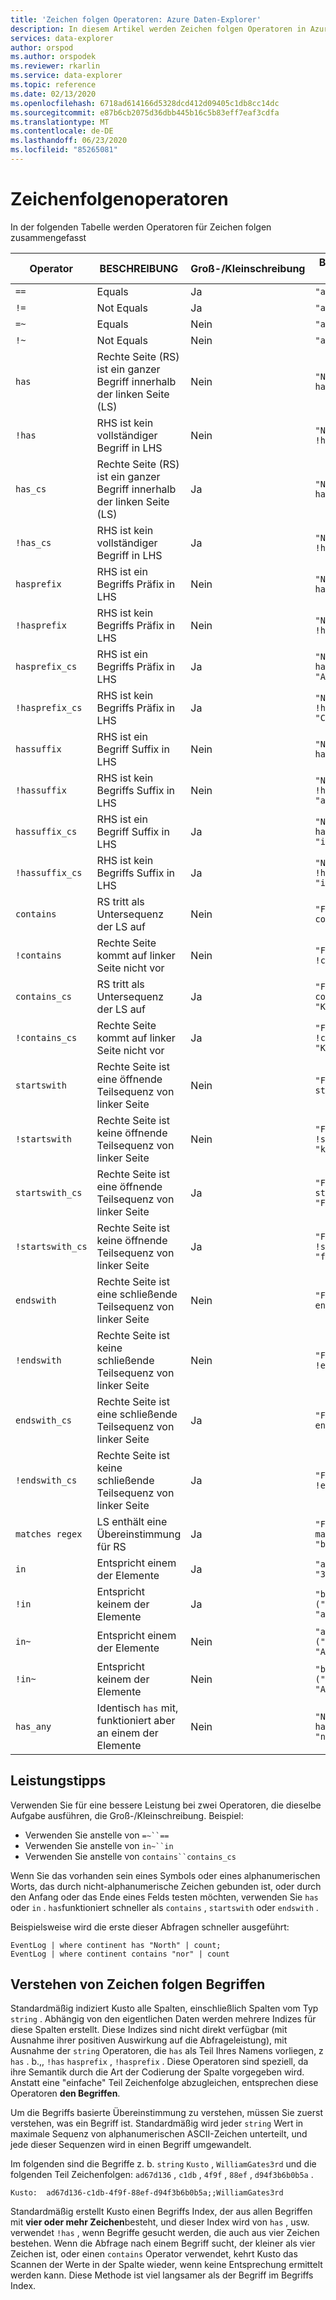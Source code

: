 ```yaml
---
title: 'Zeichen folgen Operatoren: Azure Daten-Explorer'
description: In diesem Artikel werden Zeichen folgen Operatoren in Azure Daten-Explorer beschrieben.
services: data-explorer
author: orspod
ms.author: orspodek
ms.reviewer: rkarlin
ms.service: data-explorer
ms.topic: reference
ms.date: 02/13/2020
ms.openlocfilehash: 6718ad614166d5328dcd412d09405c1db8cc14dc
ms.sourcegitcommit: e87b6cb2075d36dbb445b16c5b83eff7eaf3cdfa
ms.translationtype: MT
ms.contentlocale: de-DE
ms.lasthandoff: 06/23/2020
ms.locfileid: "85265081"
---
```

# <a name="string-operators"></a>Zeichenfolgenoperatoren

In der folgenden Tabelle werden Operatoren für Zeichen folgen zusammengefasst

Operator        |BESCHREIBUNG                                                       |Groß-/Kleinschreibung|Beispiel (ergibt `true`)
----------------|------------------------------------------------------------------|--------------|-----------------------
`==`            |Equals                                                            |Ja           |`"aBc" == "aBc"`
`!=`            |Not Equals                                                        |Ja           |`"abc" != "ABC"`
`=~`            |Equals                                                            |Nein            |`"abc" =~ "ABC"`
`!~`            |Not Equals                                                        |Nein            |`"aBc" !~ "xyz"`
`has`           |Rechte Seite (RS) ist ein ganzer Begriff innerhalb der linken Seite (LS)     |Nein            |`"North America" has "america"`
`!has`          |RHS ist kein vollständiger Begriff in LHS                                     |Nein            |`"North America" !has "amer"` 
`has_cs`        |Rechte Seite (RS) ist ein ganzer Begriff innerhalb der linken Seite (LS)     |Ja           |`"North America" has_cs "America"`
`!has_cs`       |RHS ist kein vollständiger Begriff in LHS                                     |Ja           |`"North America" !has_cs "amer"` 
`hasprefix`     |RHS ist ein Begriffs Präfix in LHS                                       |Nein            |`"North America" hasprefix "ame"`
`!hasprefix`    |RHS ist kein Begriffs Präfix in LHS                                   |Nein            |`"North America" !hasprefix "mer"` 
`hasprefix_cs`  |RHS ist ein Begriffs Präfix in LHS                                       |Ja           |`"North America" hasprefix_cs "Ame"`
`!hasprefix_cs` |RHS ist kein Begriffs Präfix in LHS                                   |Ja           |`"North America" !hasprefix_cs "CA"` 
`hassuffix`     |RHS ist ein Begriff Suffix in LHS                                       |Nein            |`"North America" hassuffix "ica"`
`!hassuffix`    |RHS ist kein Begriffs Suffix in LHS                                   |Nein            |`"North America" !hassuffix "americ"`
`hassuffix_cs`  |RHS ist ein Begriff Suffix in LHS                                       |Ja           |`"North America" hassuffix_cs "ica"`
`!hassuffix_cs` |RHS ist kein Begriffs Suffix in LHS                                   |Ja           |`"North America" !hassuffix_cs "icA"`
`contains`      |RS tritt als Untersequenz der LS auf                                |Nein            |`"FabriKam" contains "BRik"`
`!contains`     |Rechte Seite kommt auf linker Seite nicht vor                                         |Nein            |`"Fabrikam" !contains "xyz"`
`contains_cs`   |RS tritt als Untersequenz der LS auf                                |Ja           |`"FabriKam" contains_cs "Kam"`
`!contains_cs`  |Rechte Seite kommt auf linker Seite nicht vor                                         |Ja           |`"Fabrikam" !contains_cs "Kam"`
`startswith`    |Rechte Seite ist eine öffnende Teilsequenz von linker Seite                              |Nein            |`"Fabrikam" startswith "fab"`
`!startswith`   |Rechte Seite ist keine öffnende Teilsequenz von linker Seite                          |Nein            |`"Fabrikam" !startswith "kam"`
`startswith_cs` |Rechte Seite ist eine öffnende Teilsequenz von linker Seite                              |Ja           |`"Fabrikam" startswith_cs "Fab"`
`!startswith_cs`|Rechte Seite ist keine öffnende Teilsequenz von linker Seite                          |Ja           |`"Fabrikam" !startswith_cs "fab"`
`endswith`      |Rechte Seite ist eine schließende Teilsequenz von linker Seite                               |Nein            |`"Fabrikam" endswith "Kam"`
`!endswith`     |Rechte Seite ist keine schließende Teilsequenz von linker Seite                           |Nein            |`"Fabrikam" !endswith "brik"`
`endswith_cs`   |Rechte Seite ist eine schließende Teilsequenz von linker Seite                               |Ja           |`"Fabrikam" endswith "Kam"`
`!endswith_cs`  |Rechte Seite ist keine schließende Teilsequenz von linker Seite                           |Ja           |`"Fabrikam" !endswith "brik"`
`matches regex` |LS enthält eine Übereinstimmung für RS                                      |Ja           |`"Fabrikam" matches regex "b.*k"`
`in`            |Entspricht einem der Elemente                                     |Ja           |`"abc" in ("123", "345", "abc")`
`!in`           |Entspricht keinem der Elemente                                 |Ja           |`"bca" !in ("123", "345", "abc")`
`in~`           |Entspricht einem der Elemente                                     |Nein            |`"abc" in~ ("123", "345", "ABC")`
`!in~`          |Entspricht keinem der Elemente                                 |Nein            |`"bca" !in~ ("123", "345", "ABC")`
`has_any`       |Identisch `has` mit, funktioniert aber an einem der Elemente                    |Nein            |`"North America" has_any("south", "north")`

## <a name="performance-tips"></a>Leistungstipps

Verwenden Sie für eine bessere Leistung bei zwei Operatoren, die dieselbe Aufgabe ausführen, die Groß-/Kleinschreibung.
Beispiel:

* Verwenden Sie anstelle von `=~``==`
* Verwenden Sie anstelle von `in~``in`
* Verwenden Sie anstelle von `contains``contains_cs`

Wenn Sie das vorhanden sein eines Symbols oder eines alphanumerischen Worts, das durch nicht-alphanumerische Zeichen gebunden ist, oder durch den Anfang oder das Ende eines Felds testen möchten, verwenden Sie `has` oder `in` . 
`has`funktioniert schneller als `contains` , `startswith` oder `endswith` .

Beispielsweise wird die erste dieser Abfragen schneller ausgeführt:

```kusto
EventLog | where continent has "North" | count;
EventLog | where continent contains "nor" | count
```

## <a name="understanding-string-terms"></a>Verstehen von Zeichen folgen Begriffen

Standardmäßig indiziert Kusto alle Spalten, einschließlich Spalten vom Typ `string` .
Abhängig von den eigentlichen Daten werden mehrere Indizes für diese Spalten erstellt. Diese Indizes sind nicht direkt verfügbar (mit Ausnahme ihrer positiven Auswirkung auf die Abfrageleistung), mit Ausnahme der `string` Operatoren, die `has` als Teil Ihres Namens vorliegen, z `has` . b.,, `!has` `hasprefix` , `!hasprefix` .
Diese Operatoren sind speziell, da ihre Semantik durch die Art der Codierung der Spalte vorgegeben wird. Anstatt eine "einfache" Teil Zeichenfolge abzugleichen, entsprechen diese Operatoren **den Begriffen**.

Um die Begriffs basierte Übereinstimmung zu verstehen, müssen Sie zuerst verstehen, was ein Begriff ist. Standardmäßig wird jeder `string` Wert in maximale Sequenz von alphanumerischen ASCII-Zeichen unterteilt, und jede dieser Sequenzen wird in einen Begriff umgewandelt.

Im folgenden sind die Begriffe z. b. `string` `Kusto` , `WilliamGates3rd` und die folgenden Teil Zeichenfolgen: `ad67d136` , `c1db` , `4f9f` , `88ef` , `d94f3b6b0b5a` .

```
Kusto:  ad67d136-c1db-4f9f-88ef-d94f3b6b0b5a;;WilliamGates3rd
```

Standardmäßig erstellt Kusto einen Begriffs Index, der aus allen Begriffen mit **vier oder mehr Zeichen**besteht, und dieser Index wird von `has` , usw. verwendet `!has` , wenn Begriffe gesucht werden, die auch aus vier Zeichen bestehen.
Wenn die Abfrage nach einem Begriff sucht, der kleiner als vier Zeichen ist, oder einen `contains` Operator verwendet, kehrt Kusto das Scannen der Werte in der Spalte wieder, wenn keine Entsprechung ermittelt werden kann. Diese Methode ist viel langsamer als der Begriff im Begriffs Index.
